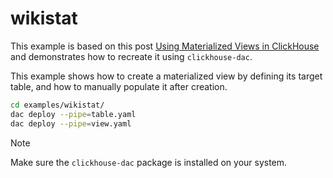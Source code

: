 # wikistat

This example is based on this post [Using Materialized Views in ClickHouse](https://clickhouse.com/blog/using-materialized-views-in-clickhouse) and demonstrates how to recreate it using `clickhouse-dac`.

This example shows how to create a materialized view by defining its target table, and how to manually populate it after creation.

```bash
cd examples/wikistat/
dac deploy --pipe=table.yaml
dac deploy --pipe=view.yaml
```

> [!NOTE]  
> Make sure the `clickhouse-dac` package is installed on your system.
